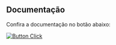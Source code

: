 ## Documentação

Confira a documentação no botão abaixo:

[![Button Click]][Link]

[Button Click]: https://img.shields.io/badge/Documentação-37a779?style=for-the-badge
[Link]: https://inteli-ec-kikuchi.github.io/ponderadas-m10/